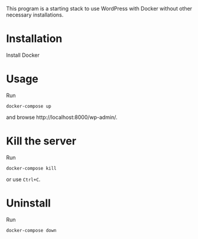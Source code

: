 This program is a starting stack to use WordPress with Docker without other necessary installations.

# Installation

Install Docker

# Usage

Run

```docker-compose up```

and browse http://localhost:8000/wp-admin/.

# Kill the server

Run 

```docker-compose kill```

or use `Ctrl+C`.

# Uninstall

Run

```docker-compose down```
